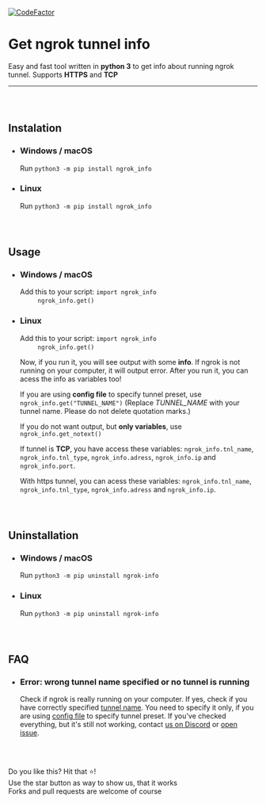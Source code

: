 [![CodeFactor](https://www.codefactor.io/repository/github/hexagoncore/get-ngrok-tunnel-info/badge)](https://www.codefactor.io/repository/github/hexagoncore/get-ngrok-tunnel-info)



# Get ngrok tunnel info
Easy and fast tool written in **python 3** to get info about running ngrok tunnel. Supports **HTTPS** and **TCP**
___
### ‎

## Instalation
* ### Windows / macOS
	Run `python3 -m pip install ngrok_info`
	
* ### Linux
	Run `python3 -m pip install ngrok_info`
### ‎

## Usage
* ### Windows / macOS
	Add this to your script: `import ngrok_info`<br/> ‎ ‎ ‎ ‎ ‎ ‎ ‎ ‎ ‎ ‎ ‎ ‎ ‎ ‎ ‎ ‎ ‎ ‎ ‎ ‎ ‎ ‎ ‎ ‎ ‎ ‎ ‎ ‎ ‎ ‎ ‎ ‎ ‎ ‎ ‎ ‎ ‎ ‎ ‎`ngrok_info.get()`
	
* ### Linux
	Add this to your script: `import ngrok_info`<br/> ‎ ‎ ‎ ‎ ‎ ‎ ‎ ‎ ‎ ‎ ‎ ‎ ‎ ‎ ‎ ‎ ‎ ‎ ‎ ‎ ‎ ‎ ‎ ‎ ‎ ‎ ‎ ‎ ‎ ‎ ‎ ‎ ‎ ‎ ‎ ‎ ‎ ‎ ‎`ngrok_info.get()`
	
	Now, if you run it, you will see output with some **info**. If ngrok is not running on your computer, it will output error. After you run it, you can acess the info as variables too!
	
	If you are using **config file** to specify tunnel preset, use `ngrok_info.get("TUNNEL_NAME")` (Replace *TUNNEL_NAME* with your tunnel name. Please do not delete quotation marks.)

	If you do not want output, but **only variables**, use `ngrok_info.get_notext()`

	If tunnel is **TCP**, you have access these variables: `ngrok_info.tnl_name`, `ngrok_info.tnl_type`, `ngrok_info.adress`, `ngrok_info.ip` and `ngrok_info.port`.

	With https tunnel, you can acess these variables: `ngrok_info.tnl_name`, `ngrok_info.tnl_type`, `ngrok_info.adress` and `ngrok_info.ip`.
	

### ‎

## Uninstallation
* ### Windows / macOS
	Run `python3 -m pip uninstall ngrok-info`
	
* ### Linux
	Run `python3 -m pip uninstall ngrok-info`

### ‎
## FAQ
* ### Error: wrong tunnel name specified or no tunnel is running
	Check if ngrok is really running on your computer.
	If yes, check if you have correctly specified [tunnel name](https://ngrok.com/docs#tunnel-definitions). You need to specify it only, if you are using [config file](https://ngrok.com/docs#config-default-location) to specify tunnel preset. If you've checked everything, but it's still not working, contact [us on Discord](https://discord.gg/agREa6Dh3r) or [open issue](https://github.com/HexagonCore/get-ngrok-tunnel-info/issues/new/choose).
### ‎


Do you like this? Hit that ⭐!                                
Use the star button as way to show us, that it works              
Forks and pull requests are welcome of course
